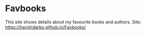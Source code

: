 # Favbooks
This site shows details about my favourite books and authors.
Site: https://harishdarko.github.io/Favbooks/
